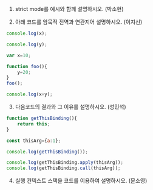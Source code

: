 1. strict mode를 예시와 함께 설명하시오. (박소현)

2. 아래 코드를 암묵적 전역과 연관지어 설명하시오. (이지선)
```javascript
console.log(x);

console.log(y);

var x=10;

function foo(){
    y=20;
}
foo();

console.log(x+y);
```


3. 다음코드의 결과와 그 이유를 설명하시오. (성민석)
```javascript
function getThisBinding(){
    return this;
}

const thisArg={a:1};

console.log(getThisBinding());

console.log(getThisBinding.apply(thisArg));
console.log(getThisBinding.call(thisArg));
```

4. 실행 컨텍스트 스택을 코드를 이용하여 설명하시오.  (문소영)